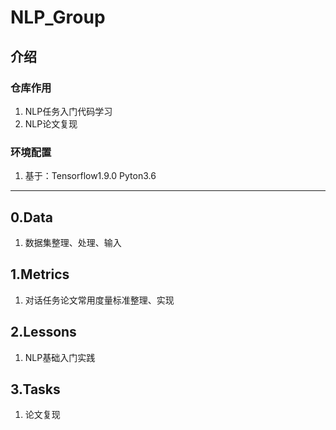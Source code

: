 # NLP_Group

## 介绍
### 仓库作用
1. NLP任务入门代码学习
2. NLP论文复现

### 环境配置
1. 基于：Tensorflow1.9.0 Pyton3.6


---
## 0.Data
1. 数据集整理、处理、输入


## 1.Metrics
1. 对话任务论文常用度量标准整理、实现


## 2.Lessons
1. NLP基础入门实践


## 3.Tasks
1. 论文复现
   
